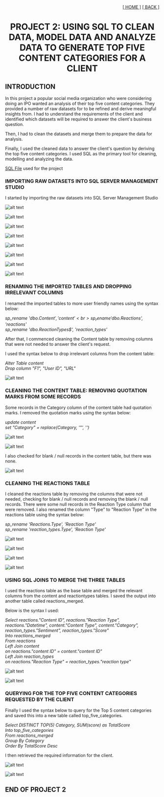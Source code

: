 <p align='right'>
<a href='https://github.com/omabogun'> [ HOME ]</a>
<a href='https://github.com/omabogun/Data-Analysis_Projects/blob/main/socialbuzz.md'> [ BACK ]</a>
</p>

# <p align='center'>PROJECT 2: USING SQL TO CLEAN DATA, MODEL DATA AND ANALYZE DATA TO GENERATE TOP FIVE CONTENT CATEGORIES FOR A CLIENT


## INTRODUCTION

In this project a popular social media organization who were considering doing an IPO wanted an analysis of their top five content categories. They provided a number of raw datasets for to be refined and derive meaningful insights from. I had to understand the requirements of the client and identified which datasets will be required to answer the client's business question.

Then, I had to clean the datasets and merge them to prepare the data for analysis.

Finally, I used the cleaned data to answer the client's question by deriving the top five content categories. I used SQL as the primary tool for cleaning, modelling and analyzing the data.

[SQL File](https://github.com/omabogun/Data-Analysis_Projects/blob/main/assets/Project_SB.sql) used for the project

### IMPORTING RAW DATASETS INTO SQL SERVER MANAGEMENT STUDIO

I started by importing the raw datasets into SQL Server Management Studio

![alt text](https://github.com/omabogun/Data-Analysis_Project-1/blob/main/images/project2_sql1.png "SQL Image")

![alt text](https://github.com/omabogun/Data-Analysis_Project-1/blob/main/images/project2_sql2.png "SQL Image")

![alt text](https://github.com/omabogun/Data-Analysis_Project-1/blob/main/images/project2_sql3.png "SQL Image")

![alt text](https://github.com/omabogun/Data-Analysis_Project-1/blob/main/images/project2_sql4.png "SQL Image")

![alt text](https://github.com/omabogun/Data-Analysis_Project-1/blob/main/images/project2_sql5.png "SQL Image")

![alt text](https://github.com/omabogun/Data-Analysis_Project-1/blob/main/images/project2_sql6.png "SQL Image")

![alt text](https://github.com/omabogun/Data-Analysis_Project-1/blob/main/images/project2_sql7.png "SQL Image")

![alt text](https://github.com/omabogun/Data-Analysis_Project-1/blob/main/images/project2_sql8.png "SQL Image")


### RENAMING THE IMPORTED TABLES AND DROPPING IRRELEVANT COLUMNS

I renamed the imported tables to more user friendly names using the syntax below: 

<i>sp_rename 'dbo.Content$', 'content'<br>
sp_rename 'dbo.Reactions$', 'reactions'<br>
sp_rename 'dbo.ReactionTypes$', 'reaction_types'</i>

After that, I commenced cleaning the Content table by removing columns that were not needed to answer the client's request.

I used the syntax below to drop irrelevant columns from the content table:

<i>Alter Table content<br>
Drop column "F1", "User ID", "URL"</i>

![alt text](https://github.com/omabogun/Data-Analysis_Project-1/blob/main/images/project2_sql9.png "SQL Image")



### CLEANING THE CONTENT TABLE: REMOVING QUOTATION MARKS FROM SOME RECORDS

Some records in the Category column of the content table had quotation marks.  I removed the quotation marks using the syntax below:

<i>update content<br>
set "Category" = replace(Category, '"', '')</i>

![alt text](https://github.com/omabogun/Data-Analysis_Project-1/blob/main/images/project2_sql12.png "SQL Image")

![alt text](https://github.com/omabogun/Data-Analysis_Project-1/blob/main/images/project2_sql13.png "SQL Image")

I also checked for blank / null records in the content table, but there was none.

![alt text](https://github.com/omabogun/Data-Analysis_Project-1/blob/main/images/project2_sql12a.png "SQL Image")

### CLEANING THE REACTIONS TABLE

I cleaned the reactions table by removing the columns that were not needed, checking for blank / null records and removing the blank / null records. There were some null records in the Reaction Type column that were removed.  I also renamed the column "Type" to "Reaction Type" in the reactions table using the syntax below:

<i>sp_rename 'Reactions.Type', 'Reaction Type'<br>
sp_rename 'reaction_types.Type', 'Reaction Type'</i>

![alt text](https://github.com/omabogun/Data-Analysis_Project-1/blob/main/images/project2_sql10.png "SQL Image")

![alt text](https://github.com/omabogun/Data-Analysis_Project-1/blob/main/images/project2_sql11.png "SQL Image")

![alt text](https://github.com/omabogun/Data-Analysis_Project-1/blob/main/images/project2_sql14.png "SQL Image")

![alt text](https://github.com/omabogun/Data-Analysis_Project-1/blob/main/images/project2_sql15.png "SQL Image")

###  USING SQL JOINS TO MERGE THE THREE TABLES

I used the reactions table as the base table and merged the relevant columns from the content and reactiontypes tables.  I saved the output into another table called reactions_merged.

Below is the syntax I used:

<i>Select reactions."Content ID", reactions."Reaction Type", reactions."Datetime", content."Content Type", content."Category", reaction_types."Sentiment", reaction_types."Score"<br>
Into reactions_merged<br>
From reactions<br>
Left Join content<br>
on reactions."content ID" = content."content ID"<br>
Left Join reaction_types<br>
on reactions."Reaction Type" = reaction_types."reaction type"</i>

![alt text](https://github.com/omabogun/Data-Analysis_Project-1/blob/main/images/project2_sql17.png "SQL Image")

![alt text](https://github.com/omabogun/Data-Analysis_Project-1/blob/main/images/project2_sql18.png "SQL Image")

###  QUERYING FOR THE TOP FIVE CONTENT CATEGORIES REQUESTED BY THE CLIENT

Finally I used the syntax below to query for the Top 5 content categories and saved this into a new table called top_five_categories.

<i>Select DISTINCT TOP(5) Category, SUM(score) as TotalScore<br>
Into top_five_categories<br>
From reactions_merged<br>
Group By Category<br>
Order By TotalScore Desc</i>

I then retrieved the required information for the client.

![alt text](https://github.com/omabogun/Data-Analysis_Project-1/blob/main/images/project2_sql20.png "SQL Image")

![alt text](https://github.com/omabogun/Data-Analysis_Project-1/blob/main/images/project2_sql121.png "SQL Image")


## END OF PROJECT 2


